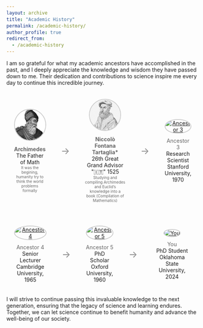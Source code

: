 ```yaml
---
layout: archive
title: "Academic History"
permalink: /academic-history/
author_profile: true
redirect_from:
  - /academic-history
---
```


I am so grateful for what my academic ancestors have accomplished in the past, and I deeply appreciate the knowledge and wisdom they have passed down to me. Their dedication and contributions to science inspire me every day to continue this incredible journey.

<div style="display: flex; flex-direction: column; gap: 40px; padding: 20px;">

<!-- Row 1 -->
<div style="display: flex; align-items: center; gap: 40px; justify-content: center;">
    <div style="text-align: center; max-width: 150px;">
        <a href="https://en.wikipedia.org/wiki/Archimedes" target="_blank">
            <img src="/images/ancestors/a00.png" alt="A00" style="width: 80px; height: 80px; border-radius: 50%; border: 2px solid #ccc; margin-bottom: 10px;">
        </a>
        <a href="https://en.wikipedia.org/wiki/Archimedes" target="_blank" style="text-decoration: none; color: #666;">
            <div><strong>Archimedes</strong></div>
        </a>
        <div>The Father of Math</div>
        <div style="font-size: 10px; color: #666;">It was the begining, humanity try to think the world problems formally</div>
    </div>
    <div style="font-size: 24px; color: #888; align-self: center;">→</div>
    <div style="text-align: center; max-width: 150px;">
        <a href="https://en.wikipedia.org/wiki/Nicolo_Tartaglia" target="_blank">
            <img src="/images/ancestors/a26.png" alt="A26" style="width: 80px; height: 80px; border-radius: 50%; border: 2px solid #ccc; margin-bottom: 10px;">
        </a>
        <a href="https://en.wikipedia.org/wiki/Nicolo_Tartaglia" target="_blank" style="text-decoration: none; color: #666;">
            <div><strong>Niccolò Fontana Tartaglia*</strong></div>
        </a>
        <div>26th Great Grand Advisor</div>
        <div>"🇮🇹" 1525</div>
        <div style="font-size: 10px; color: #666;">Studying and compiling Archimedes and Euclid’s knowledge into a book (Compilation of Mathematics)</div>
    </div>
    <div style="font-size: 24px; color: #888; align-self: center;">→</div>
    <div style="text-align: center; max-width: 150px;">
        <a href="https://ancestor3-webpage.com" target="_blank">
            <img src="ancestor3.jpg" alt="Ancestor 3" style="width: 80px; height: 80px; border-radius: 50%; border: 2px solid #ccc; margin-bottom: 10px;">
        </a>
        <a href="https://ancestor3-webpage.com" target="_blank" style="text-decoration: none; color: #666;">
            <div>Ancestor 3</div>
        </a>
        <div>Research Scientist</div>
        <div>Stanford University, 1970</div>
    </div>
</div>

<!-- Row 2 -->
<div style="display: flex; align-items: center; gap: 40px; justify-content: center; margin-top: 20px;">
    <div style="text-align: center; max-width: 150px;">
        <a href="https://ancestor4-webpage.com" target="_blank">
            <img src="ancestor4.jpg" alt="Ancestor 4" style="width: 80px; height: 80px; border-radius: 50%; border: 2px solid #ccc; margin-bottom: 10px;">
        </a>
        <a href="https://ancestor4-webpage.com" target="_blank" style="text-decoration: none; color: #666;">
            <div>Ancestor 4</div>
        </a>
        <div>Senior Lecturer</div>
        <div>Cambridge University, 1965</div>
    </div>
    <div style="font-size: 24px; color: #888; align-self: center;">→</div>
    <div style="text-align: center; max-width: 150px;">
        <a href="https://ancestor5-webpage.com" target="_blank">
            <img src="ancestor5.jpg" alt="Ancestor 5" style="width: 80px; height: 80px; border-radius: 50%; border: 2px solid #ccc; margin-bottom: 10px;">
        </a>
        <a href="https://ancestor5-webpage.com" target="_blank" style="text-decoration: none; color: #666;">
            <div>Ancestor 5</div>
        </a>
        <div>PhD Scholar</div>
        <div>Oxford University, 1960</div>
    </div>
    <div style="font-size: 24px; color: #888; align-self: center;">→</div>
    <div style="text-align: center; max-width: 150px;">
        <a href="https://your-webpage.com" target="_blank">
            <img src="me.jpg" alt="You" style="width: 80px; height: 80px; border-radius: 50%; border: 2px solid #ccc; margin-bottom: 10px;">
        </a>
        <a href="https://your-webpage.com" target="_blank" style="text-decoration: none; color: #666;">
            <div>You</div>
        </a>
        <div>PhD Student</div>
        <div>Oklahoma State University, 2024</div>
    </div>
</div>

</div>

I will strive to continue passing this invaluable knowledge to the next generation, ensuring that the legacy of science and learning endures. Together, we can let science continue to benefit humanity and advance the well-being of our society.